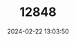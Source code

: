 ---
title: "12848"
category: "Martes martes"
draft: false
date: 2024-02-22 13:03:50
languages:
  English: ["European Pine Marten", "Pine Marten"]
  Spanish; Castilian: ["Marta"]
  French: ["Martre des pins"]
---